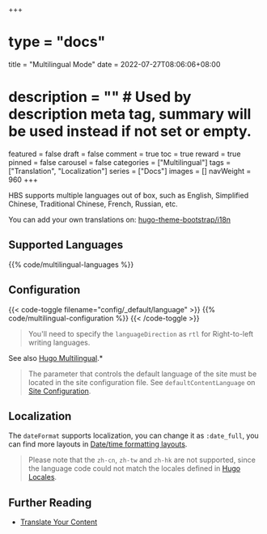 +++
# type = "docs"
title = "Multilingual Mode"
date = 2022-07-27T08:06:06+08:00
# description = "" # Used by description meta tag, summary will be used instead if not set or empty.
featured = false
draft = false
comment = true
toc = true
reward = true
pinned = false
carousel = false
categories = ["Multilingual"]
tags = ["Translation", "Localization"]
series = ["Docs"]
images = []
navWeight = 960
+++

HBS supports multiple languages out of box, such as English, Simplified Chinese, Traditional Chinese, French, Russian, etc.

You can add your own translations on: [hugo-theme-bootstrap/i18n](https://github.com/syncriix/hugo-theme-bootstrap/tree/master/i18n)

<!--more-->

## Supported Languages

{{% code/multilingual-languages %}}

## Configuration

{{< code-toggle filename="config/_default/language" >}}
{{% code/multilingual-configuration %}}
{{< /code-toggle >}}

> You'll need to specify the `languageDirection` as `rtl` for Right-to-left writing languages.

See also [Hugo Multilingual](https://gohugo.io/content-management/multilingual/).*

> The parameter that controls the default language of the site must be located in the site configuration file. See `defaultContentLanguage` on [Site Configuration](https://hbs.razonyang.com/v1/en/docs/configuration/site/).

## Localization

The `dateFormat` supports localization, you can change it as `:date_full`, you can find more layouts in [Date/time formatting layouts](https://gohugo.io/functions/dateformat/#datetime-formatting-layouts).

> Please note that the `zh-cn`, `zh-tw` and `zh-hk` are not supported, since the language code could not match the locales defined in [Hugo Locales](https://github.com/gohugoio/locales).

## Further Reading

- [Translate Your Content](https://gohugo.io/content-management/multilingual/#translate-your-content)

